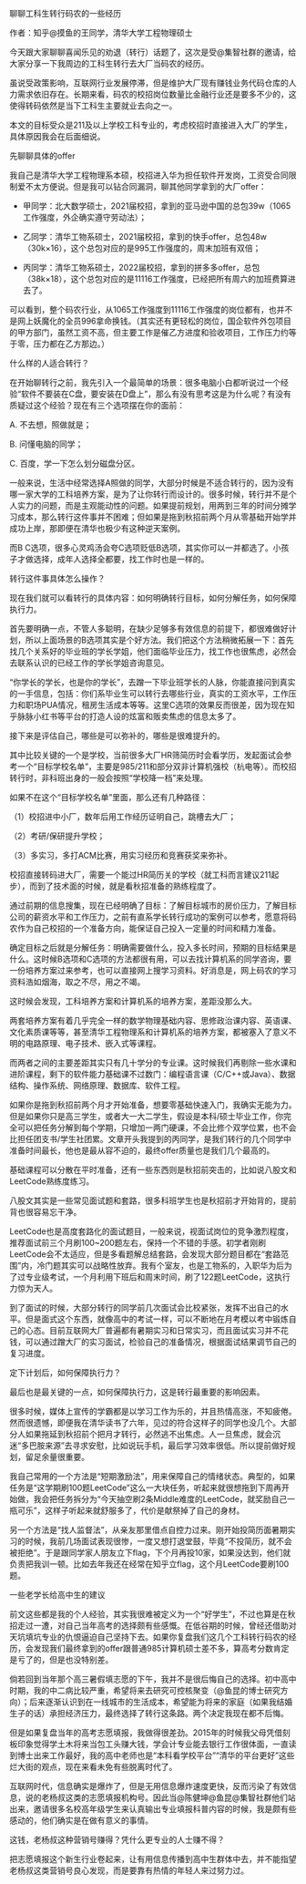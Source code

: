 聊聊工科生转行码农的一些经历

作者：知乎@摸鱼的王同学，清华大学工程物理硕士

今天跟大家聊聊喜闻乐见的劝退（转行）话题了，这次是受@集智社群的邀请，给大家分享一下我周边的工科生转行去大厂当码农的经历。

虽说受政策影响，互联网行业发展停滞，但是维护大厂现有赚钱业务代码仓库的人力需求依旧存在。长期来看，码农的校招岗位数量比金融行业还是要多不少的，这使得转码依然是当下工科生主要就业去向之一。

本文的目标受众是211及以上学校工科专业的，考虑校招时直接进入大厂的学生，具体原因我会在后面细说。

先聊聊具体的offer

我自己是清华大学工程物理系本硕，校招进入华为担任软件开发岗，工资受合同限制爱不太方便说。但是我可以钻合同漏洞，聊其他同学拿到的大厂offer：

-   甲同学：北大数学硕士，2021届校招，拿到的亚马逊中国的总包39w（1065工作强度，外企确实遵守劳动法）；

-   乙同学：清华工物系硕士，2021届校招，拿到的快手offer，总包48w（30k×16），这个总包对应的是995工作强度的，周末加班有双倍；

-   丙同学：清华工物系硕士，2022届校招，拿到的拼多多offer，总包（38k×18），这个总包对应的是11116工作强度，已经把所有周六的加班费算进去了。

可以看到，整个码农行业，从1065工作强度到11116工作强度的岗位都有，也并不是网上妖魔化的全员996拿命换钱。（其实还有更轻松的岗位，国企软件外包项目的甲方部门，虽然工资不高，但主要工作是催乙方进度和验收项目，工作压力约等于零，压力都在乙方那边。）

什么样的人适合转行？

在开始聊转行之前，我先引入一个最简单的场景：很多电脑小白都听说过一个经验“软件不要装在C盘，要安装在D盘上”，那么有没有思考这是为什么呢？有没有质疑过这个经验？现在有三个选项摆在你的面前：

A.  不去想，照做就是；

B.  问懂电脑的同学；

C.  百度，学一下怎么划分磁盘分区。

一般来说，生活中经常选择A照做的同学，大部分时候是不适合转行的，因为没有哪一家大学的工科培养方案，是为了让你转行而设计的。很多时候，转行并不是个人实力的问题，而是主观能动性的问题。如果提前规划，用两到三年的时间分摊学习成本，那么转行这件事并不困难；但如果是拖到秋招前两个月从零基础开始学并成功上岸，那即便在清华也极少有这种逆天案例。

而B
C选项，很多心灵鸡汤会夸C选项贬低B选项，其实你可以一并都选了。小孩子才做选择，成年人选择全都要，找工作时也是一样的。

转行这件事具体怎么操作？

现在我们就可以看转行的具体内容：如何明确转行目标，如何分解任务，如何保障执行力。

首先要明确一点，不管人多聪明，在缺少足够多有效信息的前提下，都很难做好计划，所以上面场景的B选项其实是个好方法。我们把这个方法稍微拓展一下：首先找几个关系好的毕业班的学长学姐，他们面临毕业压力，找工作也很焦虑，必然会去联系认识的已经工作的学长学姐咨询意见。

“你学长的学长，也是你的学长”，去蹭一下毕业班学长的人脉，你能直接问到真实的一手信息，包括：你们系毕业生可以转行去哪些行业，真实的工资水平，工作压力和职场PUA情况，租房生活成本等等。这里C选项的效果反而很差，因为现在知乎脉脉小红书等平台的打造人设的炫富和贩卖焦虑的信息太多了。

接下来是评估自己，哪些是可以弥补的，哪些是很难提升的。

其中比较关键的一个是学校，当前很多大厂HR筛简历时会看学历，发起面试会参考一个“目标学校名单”，主要是985/211和部分双非计算机强校（杭电等）。而校招转行时，非科班出身的一般会按照“学校降一档”来处理。

如果不在这个“目标学校名单”里面，那么还有几种路径：

（1）校招进中小厂，数年后用工作经历证明自己，跳槽去大厂；

（2）考研/保研提升学校；

（3）多实习，多打ACM比赛，用实习经历和竞赛获奖来弥补。

校招直接转码进大厂，需要一个能过HR简历关的学校（就工科而言建议211起步），而到了技术面的时候，就是看秋招准备的熟练程度了。

通过前期的信息搜集，现在已经明确了目标：了解目标城市的房价压力，了解目标公司的薪资水平和工作压力，之前有直系学长转行成功的案例可以参考，愿意将码农作为自己校招的一个准备方向，能保证自己投入一定量的时间和精力准备。

确定目标之后就是分解任务：明确需要做什么，投入多长时间，预期的目标结果是什么。这时候B选项和C选项的方法都很有用，可以去找计算机系的同学咨询，要一份培养方案过来参考，也可以直接网上搜学习资料。好消息是，网上码农的学习资料浩如烟海，取之不尽，用之不竭。

这时候会发现，工科培养方案和计算机系的培养方案，差距没那么大。

两套培养方案有着几乎完全一样的数学物理基础内容、思修政治课内容、英语课、文化素质课等等，甚至清华工程物理系和计算机系的培养方案，都被塞入了意义不明的电路原理、电子技术、嵌入式等课程。

而两者之间的主要差距其实只有几十学分的专业课。这时候我们再剔除一些水课和进阶课程，剩下的软件能力基础课不过数门：编程语言课（C/C++或Java）、数据结构、操作系统、网络原理、数据库、软件工程。

如果你是拖到秋招前两个月才开始准备，想要零基础快速入门，我确实无能为力。但是如果你只是高三学生，或者大一大二学生，假设是本科/硕士毕业工作，你完全可以把任务分解到每个学期，只增加一两门硬课，不会比修个双学位累，也不会比担任团支书/学生社团累。文章开头我提到的丙同学，是我们转行的几个同学中准备时间最长，他也是最从容不迫的，最终offer质量也是我们几个最高的。

基础课程可以分散在平时准备，还有一些东西则是秋招前突击的，比如说八股文和LeetCode熟练度练习。

八股文其实是一些常见面试题和套路，很多科班学生也是秋招前才开始背的，提前背也很容易忘干净。

LeetCode也是高度套路化的面试题目，一般来说，视面试岗位的竞争激烈程度，推荐面试前三个月刷100~200题左右，保持一个不错的手感。初学者刚刷LeetCode会不太适应，但是多看题解总结套路，会发现大部分题目都在“套路范围”内，冷门题其实可以战略性放弃。我有个室友，也是工物系的，入职华为后为了过专业级考试，一个月利用下班后和周末时间，刷了122题LeetCode，这执行力惊为天人。

到了面试的时候，大部分转行的同学前几次面试会比校紧张，发挥不出自己的水平。但是面式这个东西，就像高中的考试一样，可以不断地在月考模以考中锻炼自己的心态。目前互联网大厂普遍都有暑期实习和日常实习，而且面试实习并不花钱，可以通过蹭大厂的实习面试，检验自己的准备情况，根据面试结果调节自己的复习进度。

定下计划后，如何保障执行力？

最后也是最关键的一点，如何保障执行力，这是转行最重要的影响因素。

很多时候，媒体上宣传的学霸都是以学习工作为乐的，并且热情高涨，不知疲倦。然而很遗憾，即便我在清华读书了六年，见过的符合这样子的同学也没几个。大部分人如果拖延到秋招前个把月才转行，必然逃不出焦虑。人一旦焦虑，就会沉迷“多巴胺来源”去寻求安慰，比如说玩手机，最后学习效率很低。所以提前做好规划，留足余量很重要。

我自己常用的一个方法是“短期激励法”，用来保障自己的情绪状态。典型的，如果任务是“这学期刷100题LeetCode”这么一大块任务，听起来就很想拖到下周再开始做，我会把任务拆分为“今天抽空刷2条Middle难度的LeetCode，就奖励自己一瓶可乐”，这样子听起来就舒服多了，代价是献祭掉了自己的身材。

另一个方法是“找人监督法”，从亲友那里借点自控力过来。刚开始投简历面暑期实习的时候，我前几场面试表现很惨，一度又想打退堂鼓，毕竟“不投简历，就不会被拒绝”。于是跟同学家人朋友立下flag，下个月再投10家，如果没达到，他们就负责把我训一顿。比如去年我还在经常在知乎立flag，这个月LeetCode要刷100题。

一些老学长给高中生的建议

前文这些都是我的个人经验，其实我很难被定义为一个“好学生”，不过也算是在秋招走过一遭，对自己当年高考的选择颇有些感慨。在低谷期的时候，曾经还借助对天坑填坑专业的仇恨逼迫自己坚持下去。如果你复盘我们这几个工科转行码农的经历，会发现我们最终拿到的offer跟普通985计算机硕士差不多，算高考分数肯定是亏了的，但是也没特别差。

倘若回到当年那个高三暑假填志愿的下午，我并不是很后悔自己的选择。初中高中时期，我的中二病比较严重，希望将来去研究可控核聚变（@鱼昆的博士研究方向）；后来逐渐认识到在一线城市的生活成本，希望能为将来的家庭（如果我结婚生子的话）承担经济压力，最终选择了转行这条路。两个决定我现在都不后悔。

但是如果复盘当年的高考志愿填报，我做得很差劲。2015年的时候我父母凭借刻板印象觉得学土木将来当包工头赚大钱，学会计专业能去银行工作很体面，一直读到博士出来工作最好，我的高中老师也是“本科看学校平台”“清华的平台更好”这些烂大街的观点，现在来看未免有些脱离时代了。

互联网时代，信息确实是爆炸了，但是无用信息爆炸速度更快，反而污染了有效信息，说的老杨叔这类的志愿填报机构号。因此当@陈健坤@鱼昆@集智社群他们站出来，邀请很多名校高年级学生来认真输出专业填报科普内容的时候，我是颇有些感动的，他们确实是在做有意义的事情。

这钱，老杨叔这种营销号赚得？凭什么更专业的人士赚不得？

把志愿填报这个新生行业卷起来，让有用信息传播到高中生群体中去，并不能指望老杨叔这类营销号良心发现，而是要靠有热情的年轻人来过努力过。
